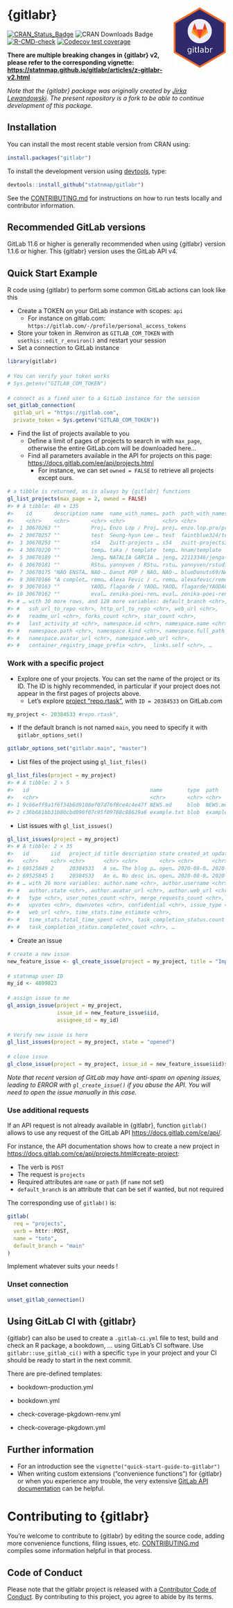 
<!-- README.md is generated from README.Rmd. Please edit that file -->

# {gitlabr} <img src="man/figures/logo.png" align="right" alt="" width="120" />

<!-- badges: start -->

[![CRAN_Status_Badge](https://www.r-pkg.org/badges/version/gitlabr)](https://cran.r-project.org/package=gitlabr)
![CRAN Downloads Badge](https://cranlogs.r-pkg.org/badges/gitlabr)
[![R-CMD-check](https://github.com/statnmap/gitlabr/workflows/R-CMD-check/badge.svg)](https://github.com/statnmap/gitlabr/actions)
[![Codecov test
coverage](https://codecov.io/gh/statnmap/gitlabr/branch/master/graph/badge.svg)](https://app.codecov.io/gh/statnmap/gitlabr?branch=main)
<!-- badges: end -->

**There are multiple breaking changes in {gitlabr} v2, please refer to
the corresponding vignette:
<https://statnmap.github.io/gitlabr/articles/z-gitlabr-v2.html>**

*Note that the {gitlabr} package was originally created by [Jirka
Lewandowski](https://github.com/jirkalewandowski/gitlabr). The present
repository is a fork to be able to continue development of this
package.*

## Installation

You can install the most recent stable version from CRAN using:

``` r
install.packages("gitlabr")
```

To install the development version using
[devtools](https://cran.r-project.org/package=devtools), type:

``` r
devtools::install_github("statnmap/gitlabr")
```

See the
[CONTRIBUTING.md](https://github.com/statnmap/gitlabr/blob/main/CONTRIBUTING.md)
for instructions on how to run tests locally and contributor
information.

## Recommended GitLab versions

GitLab 11.6 or higher is generally recommended when using {gitlabr}
version 1.1.6 or higher. This {gitlabr} version uses the GitLab API v4.

## Quick Start Example

R code using {gitlabr} to perform some common GitLab actions can look
like this

-   Create a TOKEN on your GitLab instance with scopes: `api`
    -   For instance on gitlab.com:
        `https://gitlab.com/-/profile/personal_access_tokens`
-   Store your token in .Renviron as `GITLAB_COM_TOKEN` with
    `usethis::edit_r_environ()` and restart your session
-   Set a connection to GitLab instance

``` r
library(gitlabr)

# You can verify your token works
# Sys.getenv("GITLAB_COM_TOKEN")

# connect as a fixed user to a GitLab instance for the session
set_gitlab_connection(
  gitlab_url = "https://gitlab.com",
  private_token = Sys.getenv("GITLAB_COM_TOKEN"))
```

-   Find the list of projects available to you
    -   Define a limit of pages of projects to search in with
        `max_page`, otherwise the entire GitLab.com will be downloaded
        here…
    -   Find all parameters available in the API for projects on this
        page: <https://docs.gitlab.com/ee/api/projects.html>
        -   For instance, we can set `owned = FALSE` to retrieve all
            projects except ours.

``` r
# a tibble is returned, as is always by {gitlabr} functions
gl_list_projects(max_page = 2, owned = FALSE) 
#> # A tibble: 40 × 135
#>    id       description name  name_with_names… path  path_with_names… created_at
#>    <chr>    <chr>       <chr> <chr>            <chr> <chr>            <chr>     
#>  1 30670263 ""          Proj… Enzo Lop / Proj… proj… enzo.lop.pro/pr… 2021-10-2…
#>  2 30670257 ""          test  Seung-hyun Lee … test  faintblue324/te… 2021-10-2…
#>  3 30670253 ""          s54   Zuitt-projects … s54   zuitt-projects3… 2021-10-2…
#>  4 30670220 ""          temp… taka / template  temp… hnam/template    2021-10-2…
#>  5 30670189 ""          Jeng… NATALIA GARCIA … jeng… 22113346/jenga-… 2021-10-2…
#>  6 30670181 ""          RStu… yannyven / RStu… rstu… yannyven/rstudi… 2021-10-2…
#>  7 30670175 "NAO ENSTA… NAO-… Danut POP / NAO… NAO-… blueDonuts69/NA… 2021-10-2…
#>  8 30670166 "A complet… remo… Alexa Fevic / r… remo… alexafevic/remo… 2021-10-2…
#>  9 30670163 ""          YAOD… flagarde / YAOD… YAOD… flagarde/YAODAQ  2021-10-2…
#> 10 30670162 ""          eval… zenika-poei-ren… eval… zenika-poei-ren… 2021-10-2…
#> # … with 30 more rows, and 128 more variables: default_branch <chr>,
#> #   ssh_url_to_repo <chr>, http_url_to_repo <chr>, web_url <chr>,
#> #   readme_url <chr>, forks_count <chr>, star_count <chr>,
#> #   last_activity_at <chr>, namespace.id <chr>, namespace.name <chr>,
#> #   namespace.path <chr>, namespace.kind <chr>, namespace.full_path <chr>,
#> #   namespace.avatar_url <chr>, namespace.web_url <chr>,
#> #   container_registry_image_prefix <chr>, _links.self <chr>, …
```

### Work with a specific project

-   Explore one of your projects. You can set the name of the project or
    its ID. The ID is highly recommended, in particular if your project
    does not appear in the first pages of projects above.
    -   Let’s explore [project
        “repo.rtask”](https://gitlab.com/statnmap/repo.rtask), with
        `ID = 20384533` on GitLab.com

``` r
my_project <- 20384533 #repo.rtask",
```

-   If the default branch is not named `main`, you need to specify it
    with `gitlabr_options_set()`

``` r
gitlabr_options_set("gitlabr.main", "master")
```

-   List files of the project using `gl_list_files()`

``` r
gl_list_files(project = my_project)
#> # A tibble: 2 × 5
#>   id                                       name        type  path        mode  
#>   <chr>                                    <chr>       <chr> <chr>       <chr> 
#> 1 9c66eff9a1f6f34b6d9108ef07d76f8ce4c4e47f NEWS.md     blob  NEWS.md     100644
#> 2 c36b681bb31b80cbd090f07c95f09788c88629a6 example.txt blob  example.txt 100644
```

-   List issues with `gl_list_issues()`

``` r
gl_list_issues(project = my_project)
#> # A tibble: 2 × 35
#>   id       iid   project_id title description state created_at updated_at author.id
#>   <chr>    <chr> <chr>      <chr> <chr>       <chr> <chr>      <chr>      <chr>    
#> 1 69525849 2     20384533   A se… The blog p… open… 2020-08-0… 2020-08-0… 4809823  
#> 2 69525845 1     20384533   An e… No desc in… open… 2020-08-0… 2020-08-0… 4809823  
#> # … with 26 more variables: author.name <chr>, author.username <chr>,
#> #   author.state <chr>, author.avatar_url <chr>, author.web_url <chr>,
#> #   type <chr>, user_notes_count <chr>, merge_requests_count <chr>,
#> #   upvotes <chr>, downvotes <chr>, confidential <chr>, issue_type <chr>,
#> #   web_url <chr>, time_stats.time_estimate <chr>,
#> #   time_stats.total_time_spent <chr>, task_completion_status.count <chr>,
#> #   task_completion_status.completed_count <chr>, …
```

-   Create an issue

``` r
# create a new issue
new_feature_issue <- gl_create_issue(project = my_project, title = "Implement new feature")

# statnmap user ID
my_id <- 4809823

# assign issue to me
gl_assign_issue(project = my_project,
                issue_id = new_feature_issue$iid,
                assignee_id = my_id)

# Verify new issue is here
gl_list_issues(project = my_project, state = "opened")

# close issue
gl_close_issue(project = my_project, issue_id = new_feature_issue$iid)$state
```

*Note that recent version of GitLab may have anti-spam on opening
issues, leading to ERROR with `gl_create_issue()` if you abuse the API.
You will need to open the issue manually in this case.*

### Use additional requests

If an API request is not already available in {gitlabr}, function
`gitlab()` allows to use any request of the GitLab API
<https://docs.gitlab.com/ce/api/>.

For instance, the API documentation shows how to create a new project in
<https://docs.gitlab.com/ce/api/projects.html#create-project>:

-   The verb is `POST`
-   The request is `projects`
-   Required attributes are `name` or `path` (if `name` not set)
-   `default_branch` is an attribute that can be set if wanted, but not
    required

The corresponding use of `gitlab()` is:

``` r
gitlab(
  req = "projects",
  verb = httr::POST,
  name = "toto",
  default_branch = "main"
)
```

Implement whatever suits your needs !

### Unset connection

``` r
unset_gitlab_connection()
```

## Using GitLab CI with {gitlabr}

{gitlabr} can also be used to create a `.gitlab-ci.yml` file to test,
build and check an R package, a bookdown, … using GitLab’s CI software.
Use `gitlabr::use_gitlab_ci()` with a specific `type` in your project
and your CI should be ready to start in the next commit.

There are pre-defined templates:

-   bookdown-production.yml

-   bookdown.yml

-   check-coverage-pkgdown-renv.yml

-   check-coverage-pkgdown.yml

## Further information

-   For an introduction see the
    `vignette("quick-start-guide-to-gitlabr")`
-   When writing custom extensions (“convenience functions”) for
    {gitlabr} or when you experience any trouble, the very extensive
    [GitLab API documentation](https://docs.gitlab.com/ce/api/) can be
    helpful.

# Contributing to {gitlabr}

You’re welcome to contribute to {gitlabr} by editing the source code,
adding more convenience functions, filing issues, etc.
[CONTRIBUTING.md](https://github.com/statnmap/gitlabr/blob/main/CONTRIBUTING.md)
compiles some information helpful in that process.

## Code of Conduct

Please note that the gitlabr project is released with a [Contributor
Code of
Conduct](https://statnmap.github.io/gitlabr/CODE_OF_CONDUCT.html). By
contributing to this project, you agree to abide by its terms.
